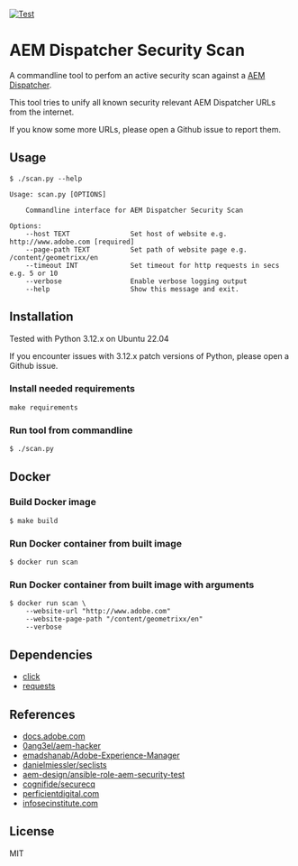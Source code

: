 [![Test](https://github.com/escalate/aem-dispatcher-security-scan/actions/workflows/test.yml/badge.svg?branch=master&event=push)](https://github.com/escalate/aem-dispatcher-security-scan/actions/workflows/test.yml)

# AEM Dispatcher Security Scan

A commandline tool to perfom an active security scan against a [AEM Dispatcher](https://docs.adobe.com/content/help/en/experience-manager-dispatcher/using/dispatcher.html).

This tool tries to unify all known security relevant AEM Dispatcher URLs from the internet.

If you know some more URLs, please open a Github issue to report them.

## Usage

```
$ ./scan.py --help

Usage: scan.py [OPTIONS]

    Commandline interface for AEM Dispatcher Security Scan

Options:
    --host TEXT               Set host of website e.g. http://www.adobe.com [required]
    --page-path TEXT          Set path of website page e.g. /content/geometrixx/en
    --timeout INT             Set timeout for http requests in secs e.g. 5 or 10
    --verbose                 Enable verbose logging output
    --help                    Show this message and exit.
```

## Installation

Tested with Python 3.12.x on Ubuntu 22.04

If you encounter issues with 3.12.x patch versions of Python, please open a Github issue.

### Install needed requirements

```
make requirements
```

### Run tool from commandline

```
$ ./scan.py
```

## Docker

### Build Docker image

```
$ make build
```

### Run Docker container from built image

```
$ docker run scan
```

### Run Docker container from built image with arguments

```
$ docker run scan \
    --website-url "http://www.adobe.com"
    --website-page-path "/content/geometrixx/en"
    --verbose
```

## Dependencies

* [click](https://pypi.python.org/pypi/click)
* [requests](https://pypi.python.org/pypi/requests)

## References

* [docs.adobe.com](https://docs.adobe.com/content/help/en/experience-manager-dispatcher/using/configuring/dispatcher-configuration.html#testing-dispatcher-security)
* [0ang3el/aem-hacker](https://github.com/0ang3el/aem-hacker)
* [emadshanab/Adobe-Experience-Manager](https://github.com/emadshanab/Adobe-Experience-Manager)
* [danielmiessler/seclists](https://github.com/danielmiessler/SecLists)
* [aem-design/ansible-role-aem-security-test](https://github.com/aem-design/ansible-role-aem-security-test)
* [cognifide/securecq](https://github.com/Cognifide/SecureCQ)
* [perficientdigital.com](https://blogs.perficientdigital.com/2019/01/10/mastering-aem-dispatcher-part-7-securing-the-dispatcher/)
* [infosecinstitute.com](https://resources.infosecinstitute.com/adobe-cq-pentesting-guide-part-1/)

## License

MIT
